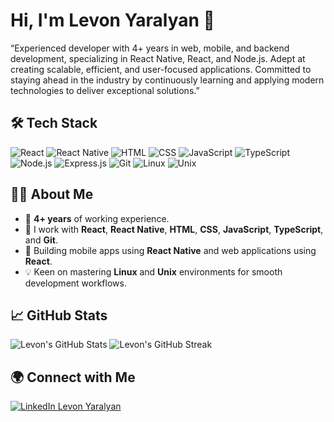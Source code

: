 # Hi, I'm Levon Yaralyan 👋

“Experienced developer with 4+ years in web, mobile, and backend development, specializing in React Native, React, and Node.js. Adept at creating scalable, efficient, and user-focused applications. Committed to staying ahead in the industry by continuously learning and applying modern technologies to deliver exceptional solutions.”

## 🛠 Tech Stack

<p>
  <img src="https://img.shields.io/badge/-React-61DAFB?logo=react&logoColor=white&style=for-the-badge" alt="React" />
  <img src="https://img.shields.io/badge/-React_Native-61DAFB?logo=react&logoColor=white&style=for-the-badge" alt="React Native" />
  <img src="https://img.shields.io/badge/-HTML-E34F26?logo=html5&logoColor=white&style=for-the-badge" alt="HTML" />
  <img src="https://img.shields.io/badge/-CSS-1572B6?logo=css3&logoColor=white&style=for-the-badge" alt="CSS" />
  <img src="https://img.shields.io/badge/-JavaScript-F7DF1E?logo=javascript&logoColor=black&style=for-the-badge" alt="JavaScript" />
  <img src="https://img.shields.io/badge/-TypeScript-007ACC?logo=typescript&logoColor=white&style=for-the-badge" alt="TypeScript" />
  <img src="https://img.shields.io/badge/-Node.js-339933?logo=nodedotjs&logoColor=white&style=for-the-badge" alt="Node.js" />
  <img src="https://img.shields.io/badge/-Express.js-ffffff?logo=express&logoColor=black&style=for-the-badge" alt="Express.js" />
  <img src="https://img.shields.io/badge/-Git-F05032?logo=git&logoColor=white&style=for-the-badge" alt="Git" />
  <img src="https://img.shields.io/badge/-Linux-FCC624?logo=linux&logoColor=black&style=for-the-badge" alt="Linux" />
  <img src="https://img.shields.io/badge/-Unix-303030?logo=unix&logoColor=white&style=for-the-badge" alt="Unix" />
</p>

## 👨‍💻 About Me

<ul>
  <li>🌟 <strong>4+ years</strong> of working experience.</li>
  <li>🔧 I work with <strong>React</strong>, <strong>React Native</strong>, <strong>HTML</strong>, <strong>CSS</strong>, <strong>JavaScript</strong>, <strong>TypeScript</strong>, and <strong>Git</strong>.</li>
  <li>📱 Building mobile apps using <strong>React Native</strong> and web applications using <strong>React</strong>.</li>
  <li>💡 Keen on mastering <strong>Linux</strong> and <strong>Unix</strong> environments for smooth development workflows.</li>
</ul>

## 📈 GitHub Stats

![Levon's GitHub Stats](https://github-readme-stats.vercel.app/api?username=lyaralyan&include_all_commits=true&show_icons=true&theme=radical)
![Levon's GitHub Streak](https://streak-stats.demolab.com/?user=lyaralyan&theme=radical)

## 🌍 Connect with Me

<a href="https://www.linkedin.com/in/levon-yaralyan/" target="_blank">
  <img src="https://img.shields.io/badge/LinkedIn-Levon%20Yaralyan-blue?style=for-the-badge&logo=linkedin" alt="LinkedIn Levon Yaralyan">
</a>

